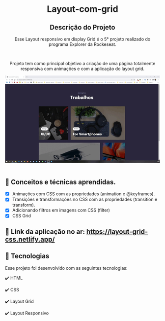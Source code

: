 <h1 align="center">
  Layout-com-grid

</h1>

<h2 align="center" >Descrição do Projeto</h2>
<p align="center">
  Esse Layout responsivo em display Grid é o 5° projeto realizado do programa Explorer da Rockeseat.
</p>
</br>

<div align="center">
   <p>
          Projeto tem como principal objetivo a criação de uma página totalmente responsiva com animações e com a aplicação do layout grid.
  </p>

</div>
  
  <div align="center"> 
    <img src="images/layout-grid.gif" alt="logo"/>
  </div> 
    
  </br>
  
  ## 📖 Conceitos e técnicas aprendidas.

- [x] Animações com CSS com as propriedades (animation e @keyframes).
- [x] Transições e transformações no CSS com as propriedades (transition e transform).
- [x] Adicionando filtros em imagens com CSS (filter)
- [x] CSS Grid
  
## 🔗 Link da aplicação no ar: https://layout-grid-css.netlify.app/
  
## :rocket: Tecnologias

Esse projeto foi desenvolvido com as seguintes tecnologias:

✔️ HTML

✔️ CSS

✔️ Layout Grid

✔️ Layout Responsivo
